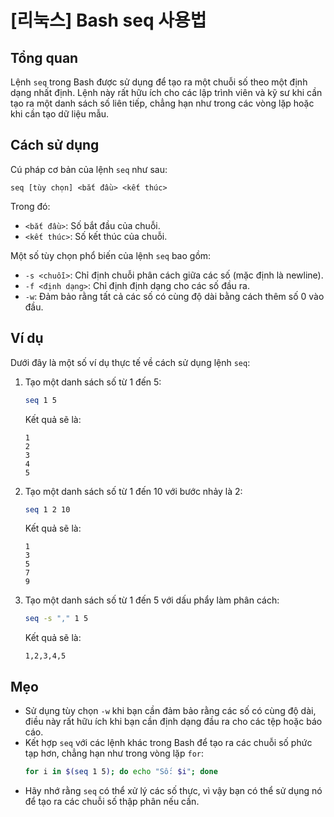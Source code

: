 # [리눅스] Bash seq 사용법

## Tổng quan
Lệnh `seq` trong Bash được sử dụng để tạo ra một chuỗi số theo một định dạng nhất định. Lệnh này rất hữu ích cho các lập trình viên và kỹ sư khi cần tạo ra một danh sách số liên tiếp, chẳng hạn như trong các vòng lặp hoặc khi cần tạo dữ liệu mẫu.

## Cách sử dụng
Cú pháp cơ bản của lệnh `seq` như sau:

```
seq [tùy chọn] <bắt đầu> <kết thúc>
```

Trong đó:
- `<bắt đầu>`: Số bắt đầu của chuỗi.
- `<kết thúc>`: Số kết thúc của chuỗi.

Một số tùy chọn phổ biến của lệnh `seq` bao gồm:
- `-s <chuỗi>`: Chỉ định chuỗi phân cách giữa các số (mặc định là newline).
- `-f <định dạng>`: Chỉ định định dạng cho các số đầu ra.
- `-w`: Đảm bảo rằng tất cả các số có cùng độ dài bằng cách thêm số 0 vào đầu.

## Ví dụ
Dưới đây là một số ví dụ thực tế về cách sử dụng lệnh `seq`:

1. Tạo một danh sách số từ 1 đến 5:
   ```bash
   seq 1 5
   ```
   Kết quả sẽ là:
   ```
   1
   2
   3
   4
   5
   ```

2. Tạo một danh sách số từ 1 đến 10 với bước nhảy là 2:
   ```bash
   seq 1 2 10
   ```
   Kết quả sẽ là:
   ```
   1
   3
   5
   7
   9
   ```

3. Tạo một danh sách số từ 1 đến 5 với dấu phẩy làm phân cách:
   ```bash
   seq -s "," 1 5
   ```
   Kết quả sẽ là:
   ```
   1,2,3,4,5
   ```

## Mẹo
- Sử dụng tùy chọn `-w` khi bạn cần đảm bảo rằng các số có cùng độ dài, điều này rất hữu ích khi bạn cần định dạng đầu ra cho các tệp hoặc báo cáo.
- Kết hợp `seq` với các lệnh khác trong Bash để tạo ra các chuỗi số phức tạp hơn, chẳng hạn như trong vòng lặp `for`:
  ```bash
  for i in $(seq 1 5); do echo "Số: $i"; done
  ```
- Hãy nhớ rằng `seq` có thể xử lý các số thực, vì vậy bạn có thể sử dụng nó để tạo ra các chuỗi số thập phân nếu cần.